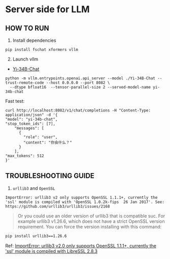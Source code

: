 Server side for LLM
=====================

## HOW TO RUN

1. Install dependencies

```shell
pip install fschat xformers vllm
```

2. Launch vllm

* [Yi-34B-Chat](https://huggingface.co/01-ai/Yi-34B-Chat)

```shell
python -m vllm.entrypoints.openai.api_server --model ./Yi-34B-Chat --trust-remote-code --host 0.0.0.0 --port 8082 \
  --dtype bfloat16  --tensor-parallel-size 2 --served-model-name yi-34b-chat
```

Fast test:

```shell
curl http://localhost:8082/v1/chat/completions -H "Content-Type: application/json" -d '{
"model": "yi-34b-chat",
"stop_token_ids": [7],
    "messages": [
      {
        "role": "user",
        "content": "你会什么？"
      }
    ],
"max_tokens": 512
}'
```

## TROUBLESHOOTING GUIDE

1. `urllib3` and `OpenSSL`

`ImportError: urllib3 v2 only supports OpenSSL 1.1.1+, currently the 'ssl' module is compiled with 'OpenSSL 1.0.2k-fips  26 Jan 2017'. See: https://github.com/urllib3/urllib3/issues/2168`

> Or you could use an older version of urllib3 that is compatible suc. For example urllib3 v1.26.6,
> which does not have a strict OpenSSL version requirement. You can force the version installing with this command:

```bash
pip install urllib3==1.26.6
```

Ref:  [ImportError: urllib3 v2.0 only supports OpenSSL 1.1.1+, currently the 'ssl' module is compiled with LibreSSL 2.8.3](https://stackoverflow.com/questions/76187256/importerror-urllib3-v2-0-only-supports-openssl-1-1-1-currently-the-ssl-modu)